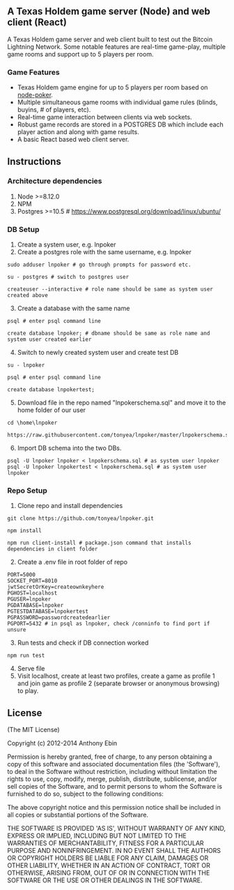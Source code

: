 ## A Texas Holdem game server (Node) and web client (React)

A Texas Holdem game server and web client built to test out the Bitcoin Lightning Network. Some notable features
are real-time game-play, multiple game rooms and support up to 5 players per room.

### Game Features

* Texas Holdem game engine for up to 5 players per room based on [node-poker](https://github.com/mjhbell/node-poker).
* Multiple simultaneous game rooms with individual game rules (blinds, buyins, # of players, etc).
* Real-time game interaction between clients via web sockets.
* Robust game records are stored in a POSTGRES DB which include each player action and along with game results.
* A basic React based web client server.

## Instructions

### Architecture dependencies
1. Node >=8.12.0
2. NPM
3. Postgres >=10.5 # https://www.postgresql.org/download/linux/ubuntu/

### DB Setup
1. Create a system user, e.g. lnpoker
2. Create a postgres role with the same username, e.g. lnpoker
```
sudo adduser lnpoker # go through prompts for password etc.

su - postgres # switch to postgres user

createuser --interactive # role name should be same as system user created above

```
3. Create a database with the same name
```
psql # enter psql command line

create database lnpoker; # dbname should be same as role name and system user created earlier

```
4. Switch to newly created system user and create test DB
```
su - lnpoker

psql # enter psql command line

create database lnpokertest;
```
5. Download file in the repo named "lnpokerschema.sql" and move it to the home folder of our user
```
cd \home\lnpoker

https://raw.githubusercontent.com/tonyea/lnpoker/master/lnpokerschema.sql
```
6. Import DB schema into the two DBs.
```
psql -U lnpoker lnpoker < lnpokerschema.sql # as system user lnpoker
psql -U lnpoker lnpokertest < lnpokerschema.sql # as system user lnpoker
```
### Repo Setup
1. Clone repo and install dependencies
```
git clone https://github.com/tonyea/lnpoker.git

npm install

npm run client-install # package.json command that installs dependencies in client folder
```
2. Create a .env file in root folder of repo
```
PORT=5000
SOCKET_PORT=8010
jwtSecretOrKey=createownkeyhere
PGHOST=localhost 
PGUSER=lnpoker
PGDATABASE=lnpoker
PGTESTDATABASE=lnpokertest
PGPASSWORD=passwordcreatedearlier
PGPORT=5432 # in psql as lnpoker, check /conninfo to find port if unsure
```
3. Run tests and check if DB connection worked
```
npm run test
```
4. Serve file
5. Visit localhost, create at least two profiles, create a game as profile 1 and join game as profile 2 (separate browser or anonymous browsing) to play.


## License

(The MIT License)

Copyright (c) 2012-2014 Anthony Ebin

Permission is hereby granted, free of charge, to any person obtaining
a copy of this software and associated documentation files (the
'Software'), to deal in the Software without restriction, including
without limitation the rights to use, copy, modify, merge, publish,
distribute, sublicense, and/or sell copies of the Software, and to
permit persons to whom the Software is furnished to do so, subject to
the following conditions:

The above copyright notice and this permission notice shall be
included in all copies or substantial portions of the Software.

THE SOFTWARE IS PROVIDED 'AS IS', WITHOUT WARRANTY OF ANY KIND,
EXPRESS OR IMPLIED, INCLUDING BUT NOT LIMITED TO THE WARRANTIES OF
MERCHANTABILITY, FITNESS FOR A PARTICULAR PURPOSE AND NONINFRINGEMENT.
IN NO EVENT SHALL THE AUTHORS OR COPYRIGHT HOLDERS BE LIABLE FOR ANY
CLAIM, DAMAGES OR OTHER LIABILITY, WHETHER IN AN ACTION OF CONTRACT,
TORT OR OTHERWISE, ARISING FROM, OUT OF OR IN CONNECTION WITH THE
SOFTWARE OR THE USE OR OTHER DEALINGS IN THE SOFTWARE.
